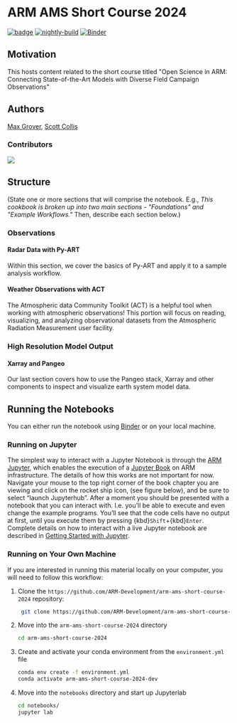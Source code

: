 # ARM AMS Short Course 2024


[![badge](https://img.shields.io/static/v1.svg?logo=Jupyter&label=ARM+JupyterHub&message=ACE+Environment&color=blue)](https://jupyterhub.arm.gov/hub/user-redirect/git-pull?repo=https%3A//github.com/ARM-Development/arm-ams-short-course-2024&urlpath=lab/tree/arm-ams-short-course-2024/notebooks&branch=main)
[![nightly-build](https://github.com/ARM-Development/arm-ams-short-course-2024/actions/workflows/nightly-build.yaml/badge.svg)](https://github.com/ARM-Development/arm-ams-short-course-2024/actions/workflows/nightly-build.yaml)
[![Binder](https://binder.projectpythia.org/badge_logo.svg)](https://binder.projectpythia.org/v2/gh/ARM-Development/arm-ams-short-course-2024/main?labpath=notebooks)

## Motivation

This hosts content related to the short course titled "Open Science in ARM: Connecting State-of-the-Art Models with Diverse Field Campaign Observations" 

## Authors

[Max Grover](@mgrover1), [Scott Collis](https://github.com/scollis)

### Contributors

<a href="https://github.com/ProjectPythia/cookbook-template/graphs/contributors">
  <img src="https://contrib.rocks/image?repo=ARM-Development/arm-ams-short-course-2024" />
</a>

## Structure

(State one or more sections that will comprise the notebook. E.g., _This cookbook is broken up into two main sections - "Foundations" and "Example Workflows."_ Then, describe each section below.)

### Observations

#### Radar Data with Py-ART
Within this section, we cover the basics of Py-ART and apply it to a sample analysis workflow.

#### Weather Observations with ACT
The Atmospheric data Community Toolkit (ACT) is a helpful tool when working with atmospheric observations! This portion will focus on reading, visualizing, and analyzing observational datasets from the Atmospheric Radiation Measurement user facility.

### High Resolution Model Output

#### Xarray and Pangeo
Our last section covers how to use the Pangeo stack, Xarray and other components to inspect and visualize earth system model data.

## Running the Notebooks

You can either run the notebook using [Binder](https://binder.projectpythia.org/) or on your local machine.

### Running on Jupyter

The simplest way to interact with a Jupyter Notebook is through the
[ARM Jupyter](https://jupyterhub.arm.gov), which enables the execution of a
[Jupyter Book](https://jupyterbook.org) on ARM infrastructure. The details of how this works are not
important for now. Navigate your mouse to
the top right corner of the book chapter you are viewing and click
on the rocket ship icon, (see figure below), and be sure to select
“launch Jupyterhub”. After a moment you should be presented with a
notebook that you can interact with. I.e. you’ll be able to execute
and even change the example programs. You’ll see that the code cells
have no output at first, until you execute them by pressing
{kbd}`Shift`\+{kbd}`Enter`. Complete details on how to interact with
a live Jupyter notebook are described in [Getting Started with
Jupyter](https://foundations.projectpythia.org/foundations/getting-started-jupyter.html).

### Running on Your Own Machine
If you are interested in running this material locally on your computer, you will need to follow this workflow:

1. Clone the `https://github.com/ARM-Development/arm-ams-short-course-2024` repository:

   ```bash
    git clone https://github.com/ARM-Development/arm-ams-short-course-2024
    ```  
1. Move into the `arm-ams-short-course-2024` directory
    ```bash
    cd arm-ams-short-course-2024
    ```  
1. Create and activate your conda environment from the `environment.yml` file
    ```bash
    conda env create -f environment.yml
    conda activate arm-ams-short-course-2024-dev
    ```  
1.  Move into the `notebooks` directory and start up Jupyterlab
    ```bash
    cd notebooks/
    jupyter lab
    ```
